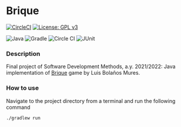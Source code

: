 # Brique

[![CircleCI](https://circleci.com/gh/riccardozulla/brique.svg?style=shield)](https://circleci.com/gh/riccardozulla/brique)
[![License: GPL v3](https://img.shields.io/badge/License-GPL%20v3-blue.svg)](https://www.gnu.org/licenses/gpl-3.0)

![Java](https://img.shields.io/badge/Java-ED8B00?style=for-the-badge&logo=java&logoColor=white)
![Gradle](https://img.shields.io/badge/gradle-02303A?style=for-the-badge&logo=gradle&logoColor=white)
![Circle CI](https://img.shields.io/badge/circleci-343434?style=for-the-badge&logo=circleci&logoColor=white)
![JUnit](https://img.shields.io/badge/Junit5-25A162?style=for-the-badge&logo=junit5&logoColor=white)

### Description

Final project of Software Development Methods, a.y. 2021/2022: Java implementation of [Brique](https://docs.google.com/file/d/0B3gpl2WT8ufWNlM3cFpWSGpNcHc/edit?pli=1&resourcekey=0-obpdyD6EfyLOi2Smvnzqwg) game by Luis Bolaños Mures.

### How to use

Navigate to the project directory from a terminal and run the following command

`./gradlew run`
